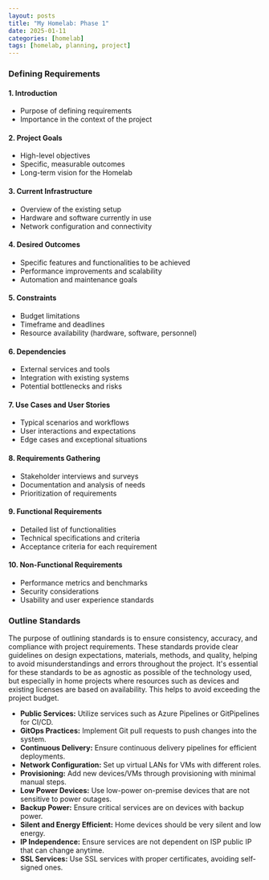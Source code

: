 ```yaml
---
layout: posts
title: "My Homelab: Phase 1"
date: 2025-01-11
categories: [homelab]
tags: [homelab, planning, project]
---
```


### Defining Requirements

#### 1. Introduction
- Purpose of defining requirements
- Importance in the context of the project

#### 2. Project Goals
- High-level objectives
- Specific, measurable outcomes
- Long-term vision for the Homelab

#### 3. Current Infrastructure
- Overview of the existing setup
- Hardware and software currently in use
- Network configuration and connectivity

#### 4. Desired Outcomes
- Specific features and functionalities to be achieved
- Performance improvements and scalability
- Automation and maintenance goals

#### 5. Constraints
- Budget limitations
- Timeframe and deadlines
- Resource availability (hardware, software, personnel)

#### 6. Dependencies
- External services and tools
- Integration with existing systems
- Potential bottlenecks and risks

#### 7. Use Cases and User Stories
- Typical scenarios and workflows
- User interactions and expectations
- Edge cases and exceptional situations

#### 8. Requirements Gathering
- Stakeholder interviews and surveys
- Documentation and analysis of needs
- Prioritization of requirements

#### 9. Functional Requirements
- Detailed list of functionalities
- Technical specifications and criteria
- Acceptance criteria for each requirement

#### 10. Non-Functional Requirements
- Performance metrics and benchmarks
- Security considerations
- Usability and user experience standards


### Outline Standards

The purpose of outlining standards is to ensure consistency, accuracy, and compliance with project requirements. These standards provide clear guidelines on design expectations, materials, methods, and quality, helping to avoid misunderstandings and errors throughout the project. It's essential for these standards to be as agnostic as possible of the technology used, but especially in home projects where resources such as devices and existing licenses are based on availability. This helps to avoid exceeding the project budget.


- **Public Services:** Utilize services such as Azure Pipelines or GitPipelines for CI/CD.
- **GitOps Practices:** Implement Git pull requests to push changes into the system.
- **Continuous Delivery:** Ensure continuous delivery pipelines for efficient deployments.
- **Network Configuration:** Set up virtual LANs for VMs with different roles.
- **Provisioning:** Add new devices/VMs through provisioning with minimal manual steps.
- **Low Power Devices:** Use low-power on-premise devices that are not sensitive to power outages.
- **Backup Power:** Ensure critical services are on devices with backup power.
- **Silent and Energy Efficient:** Home devices should be very silent and low energy.
- **IP Independence:** Ensure services are not dependent on ISP public IP that can change anytime.
- **SSL Services:** Use SSL services with proper certificates, avoiding self-signed ones.
